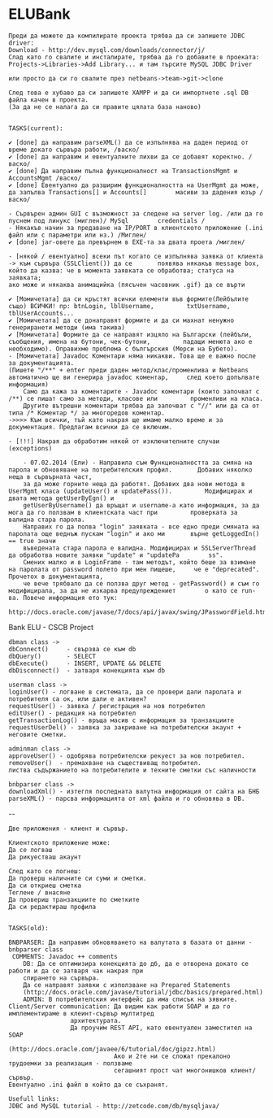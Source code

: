 ELUBank
=======
	Преди да можете да компилирате проекта трябва да си запишете JDBC driver:
	Download - http://dev.mysql.com/downloads/connector/j/
	Слад като го свалите и инсталирате, трябва да го добавите в проеката:
	Projects->Libraries->Add Library... и там търсите MySQL JDBC Driver
	
	или просто да си го свалите през netbeans->team->git->clone

	След това е хубаво да си запишете XAMPP и да си импортнете .sql DB файла качен в проекта.
	(За да не се налага да си правите цялата база наново)
	
	
	TASKS(current):
	
	✔ [done] да направим parseXML() да се изпълнява на даден период от време докато сървъра работи, /васко/
	✔ [done] да направим и евентуалните лихви да се добавят коректно. /васко/
	✔ [done] Да направим пълна функционалност на TransactionsMgmt и AccountsMgmt /васко/
	✔ [done] Евентуално да разширим функционалността на UserMgmt да може, да запълва Transactions[] и Accounts[] 		масиви за дадения юзър /васко/

	- Сървърен админ GUI с възможност за следене на server log. /или да го пуснем под линукс (миглен)/ MySql 		credentials /
	- Някакъв начин за предаване на IP/PORT в клиентското приложение (.ini файл или с параметри или нз.) /Миглен/
	✔ [done] jar-овете да превърнем в EXE-та за двата проета /миглен/

	- [някой / евентуално] всеки път когато се изпълнява заявка от клиента -> към сървъра (SSLClient()) да се 		появява някакъв	message box, който да казва: че в момента заявката се обработва; статуса на заявката;
	ако може и някаква анимацийка (пясъчен часовник .gif) да се върти 

	✔ [Момичетата] да си кръстят всички елементи във формите(Лейбълите също) ВСИЧКИ! пр: btnLogin, lblUsername, 		txtUsername, tblUserAccounts...
	✔ [Момичетата] да се донаправят формите и да си махнат ненужно генериранети методи (има такива)
	✔ [Момичетата] Формите да се направят изцяло на Български (лейбъли, съобщения, имена на бутони, чек-бутони, 		падащи менюта ако е необходимо). Оправихме проблема с бългърския (Мерси на Бубето).
	- [Момичетата] Javadoc Коментари няма никакви. Това ще е важно после за документацията.
	(Пишете "/**" + enter преди даден метод/клас/променлива и Netbeans автоматично ще ви генерира javadoc коментар, 	след което допълвате информация)
        Само да кажа за коментарите - Javadoc коментари (които започват с /**) се пишат само за методи, класове или 		променливи на класа.
        Другите вътрешни коментари трябва да започват с "//" или да са от типа /* Коментар */ за многоредов коментар.
	->>>> Към всички, тъй като накрая ще имаме малко време и за документация. Предлагам всички да се включим.

	- [!!!] Накрая да обработим някой от изключителните случаи (exceptions)

        - 07.02.2014 (Ели) - Направила съм Функционалността за смяна на парола и обновяване на потребителския профил. 		Добавих няколко неща в сървърната част,
        за да може горните неща да работят. Добавих два нови метода в UserMgmt класа (updateUser() и updatePass()). 		Модифицирах и двата метода getUserByEgn() и
        getUserByUsername() да връщат и username-a като информация, за да мога да го ползвам в клиентската част при 		проверката за валидна стара парола. 
        Направих го да полва "login" заявката - все едно преди смяната на паролата още веднъж пускам "login" и ако ми 		върне getLoggedIn() == true значи 
        въведената стара парола е валидна. Модифицирах и SSLServerThread да обработва новите заявки "update" и "updatePa		ss".
        Смених малко и в LoginFrame - там методът, който беше за взимане на паролата от password полето при мен пищеше, 	че е "deprecated". Прочетох в документацията,
        че вече трябвало да се ползва друг метод - getPassword() и съм го модифицирала, за да не изкарва предупреждениет		о като се run-ва. Повече информация ето тук:
        http://docs.oracle.com/javase/7/docs/api/javax/swing/JPasswordField.html#getText%28%29
        
Bank ELU - CSCB Project


	dbman class -> 
	dbConnect() 	- свързва се към db
	dbQuery()  		- SELECT
	dbExecute() 	- INSERT, UPDATE && DELETE
	dbDisconnect()	- затваря конекцията към db

	userman class ->
	loginUser() - логване в системата, да се провери дали паролата и потребителя са ок, или дали е активен?
	requestUser() - заявка / регистрация на нов потребител
	editUser() - редакция на потребител
	getTransactionLog() - връща масив с информация за транзакциите
	requestUserDel() - заявка за закриване на потребителски акаунт + неговите сметки.
	
	adminman class ->
	approveUser() - одобрява потребителски рекуест за нов потребител.
	removeUser()  - премахване на съществиващ потребител.
	листва съдържанието на потребителите и техните сметки със наличности

	bnbparser class ->
	downloadXml() - изтегля последната валутна информация от сайта на БНБ
	parseXML() - парсва информацията от xml файла и го обновява в DB.

--

	Две приложения - клиент и сървър.

	Клиентското приложение може:
	Да се логваш
	Да рикуестваш акаунт

	След като се логнеш:
	Да проверш наличните си суми и сметки.
	Да си откриеш сметка
	Теглене / внасяне
	Да провериш транзакциите по сметките
	Да си редактираш профила

	
	TASKS(old):
	
	BNBPARSER: Да направим обновяването на валутата в базата от данни - bnbparser class
	 COMMENTS: Javadoc ++ comments
		DB: Да се оптимизира конекцията до дб, да е отворена докато се работи и да се затваря чак накрая при
		спирането на сървъра.
		Да се направят заявки с използване на Prepared Statements
		(http://docs.oracle.com/javase/tutorial/jdbc/basics/prepared.html)
		ADMIN: В потребителския интерфейс да има списък на зявките.
	Client/Server communication: Да видим как работи SOAP и да го имплементираме в клеинт-сървър мултитред
				     архитектурата.
				     Да проучим REST API, като евентуален заместител на SOAP 
				     (http://docs.oracle.com/javaee/6/tutorial/doc/gipzz.html)
	                             Ако и 2те ни се сложат прекалоно трудоемки за реализация - ползваме 
	                             сегашният прост чат многонишков клиент/сървър.
	Евентуално .ini файл в който да се съхранят.
	
	Usefull links:
	JDBC and MySQL tutorial - http://zetcode.com/db/mysqljava/
	
